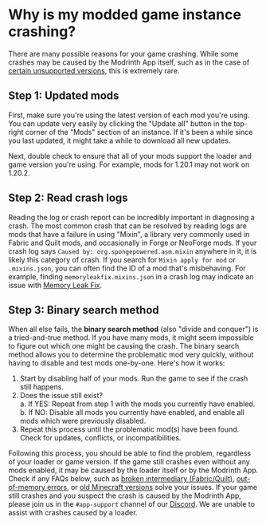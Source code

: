 # Why is my modded game instance crashing?

There are many possible reasons for your game crashing. While some crashes may be caused by the Modrinth App itself, such as in the case of [certain unsupported versions](unsupported.md), this is extremely rare.

## Step 1: Updated mods

First, make sure you're using the latest version of each mod you're using. You can update very easily by clicking the "Update all" button in the top-right corner of the "Mods" section of an instance. If it's been a while since you last updated, it might take a while to download all new updates.

Next, double check to ensure that all of your mods support the loader and game version you're using. For example, mods for 1.20.1 may not work on 1.20.2.

## Step 2: Read crash logs

Reading the log or crash report can be incredibly important in diagnosing a crash. The most common crash that can be resolved by reading logs are mods that have a failure in using "Mixin", a library very commonly used in Fabric and Quilt mods, and occasionally in Forge or NeoForge mods. If your crash log says `Caused by: org.spongepowered.asm.mixin` anywhere in it, it is likely this category of crash. If you search for `Mixin apply for mod` or `.mixins.json`, you can often find the ID of a mod that's misbehaving. For example, finding `memoryleakfix.mixins.json` in a crash log may indicate an issue with [Memory Leak Fix](https://modrinth.com/mod/memoryleakfix).

## Step 3: Binary search method

When all else fails, the **binary search method** (also "divide and conquer") is a tried-and-true method. If you have many mods, it might seem impossible to figure out which one might be causing the crash. The binary search method allows you to determine the problematic mod very quickly, without having to disable and test mods one-by-one. Here's how it works:

1. Start by disabling half of your mods. Run the game to see if the crash still happens.
2. Does the issue still exist?
    <br />a. If YES: Repeat from step 1 with the mods you currently have enabled.
    <br />b. If NO: Disable all mods you currently have enabled, and enable all mods which were previously disabled.
3. Repeat this process until the problematic mod(s) have been found. Check for updates, conflicts, or incompatibilities.

Following this process, you should be able to find the problem, regardless of your loader or game version. If the game still crashes even without any mods enabled, it may be caused by the loader itself or by the Modrinth App. Check if any FAQs below, such as [broken intermediary (Fabric/Quilt)](intermediary.md), [out-of-memory errors](32bit-java.md), or [old Minecraft versions](unsupported.md) solve your issues. If your game still crashes and you suspect the crash is caused by the Modrinth App, please join us in the `#app-support` channel of our [Discord](https://discord.modrinth.com). We are unable to assist with crashes caused by a loader.
